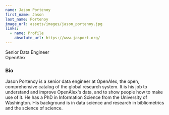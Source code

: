 ```yaml
---
name: Jason Portenoy
first_name: Jason
last_name: Portenoy
image_url: assets/images/jason_portenoy.jpg
links:
  - name: Profile
    absolute_url: https://www.jasport.org/
---
```


Senior Data Engineer  
OpenAlex  

### Bio

Jason Portenoy is a senior data engineer at OpenAlex, the open, comprehensive catalog of the global research system. It is his job to understand and improve OpenAlex's data, and to show people how to make use of it. He has a PhD in Information Science from the University of Washington. His background is in data science and research in bibliometrics and the science of science.
